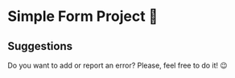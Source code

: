 # Simple Form Project 📃


<h2> Suggestions </h2>
<p> Do you want to add or report an error? Please, feel free to do it! 😉 </p>


